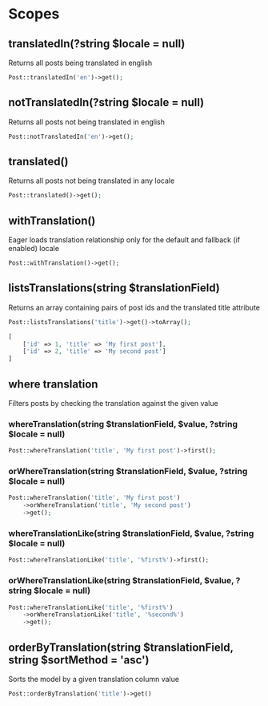 # Scopes

## translatedIn\(?string $locale = null\)

Returns all posts being translated in english

```php
Post::translatedIn('en')->get();
```

## notTranslatedIn\(?string $locale = null\)

Returns all posts not being translated in english

```php
Post::notTranslatedIn('en')->get();
```

## translated\(\)

Returns all posts not being translated in any locale

```php
Post::translated()->get();
```

## withTranslation\(\)

Eager loads translation relationship only for the default and fallback \(if enabled\) locale

```php
Post::withTranslation()->get();
```

## listsTranslations\(string $translationField\)

Returns an array containing pairs of post ids and the translated title attribute

```php
Post::listsTranslations('title')->get()->toArray();
```

```php
[
    ['id' => 1, 'title' => 'My first post'],
    ['id' => 2, 'title' => 'My second post']
]
```

## where translation

Filters posts by checking the translation against the given value

### whereTranslation\(string $translationField, $value, ?string $locale = null\)

```php
Post::whereTranslation('title', 'My first post')->first();
```

### orWhereTranslation\(string $translationField, $value, ?string $locale = null\)

```php
Post::whereTranslation('title', 'My first post')
    ->orWhereTranslation('title', 'My second post')
    ->get();
```

### whereTranslationLike\(string $translationField, $value, ?string $locale = null\)

```php
Post::whereTranslationLike('title', '%first%')->first();
```

### orWhereTranslationLike\(string $translationField, $value, ?string $locale = null\)

```php
Post::whereTranslationLike('title', '%first%')
    ->orWhereTranslationLike('title', '%second%')
    ->get();
```

## orderByTranslation\(string $translationField, string $sortMethod = 'asc'\)

Sorts the model by a given translation column value

```php
Post::orderByTranslation('title')->get()
```
